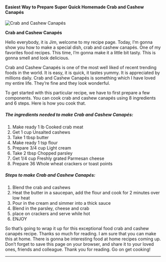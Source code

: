             

#### Easiest Way to Prepare Super Quick Homemade Crab and Cashew Canapés

![Crab and Cashew Canapés](https://img-global.cpcdn.com/recipes/5677325999931392/751x532cq70/crab-and-cashew-canapes-recipe-main-photo.jpg)

**Crab and Cashew Canapés**

Hello everybody, it is Jim, welcome to my recipe page. Today, I’m gonna show you how to make a special dish, crab and cashew canapés. One of my favorites food recipes. This time, I’m gonna make it a little bit tasty. This is gonna smell and look delicious.

Crab and Cashew Canapés is one of the most well liked of recent trending foods in the world. It is easy, it is quick, it tastes yummy. It is appreciated by millions daily. Crab and Cashew Canapés is something which I have loved my entire life. They’re fine and they look wonderful.

To get started with this particular recipe, we have to first prepare a few components. You can cook crab and cashew canapés using 8 ingredients and 6 steps. Here is how you cook that.

##### The ingredients needed to make Crab and Cashew Canapés:

1.  Make ready 1 lb Cooked crab meat
2.  Get 1 cup Unsalted cashews
3.  Take 1 tbsp butter
4.  Make ready 1 tsp flour
5.  Prepare 3/4 cup Light cream
6.  Take 2 tbsp Chopped parsley
7.  Get 1/4 cup Freshly grated Parmesan cheese
8.  Prepare 36 Whole wheat crackers or toast points

##### Steps to make Crab and Cashew Canapés:

1.  Blend the crab and cashews
2.  Heat the butter in a saucepan, add the flour and cook for 2 minutes over low heat
3.  Pour in the cream and simmer into a thick sauce
4.  Blend in the parsley, cheese and crab
5.  place on crackers and serve while hot
6.  ENJOY

So that’s going to wrap it up for this exceptional food crab and cashew canapés recipe. Thanks so much for reading. I am sure that you can make this at home. There is gonna be interesting food at home recipes coming up. Don’t forget to save this page on your browser, and share it to your loved ones, friends and colleague. Thank you for reading. Go on get cooking!

* * *